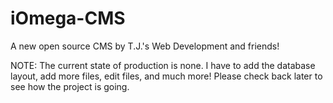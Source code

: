 iOmega-CMS
==========

A new open source CMS by T.J.'s Web Development and friends!

NOTE: The current state of production is none. I have to add the database layout, add more files, edit files, and much more! Please check back later to see how the project is going.

